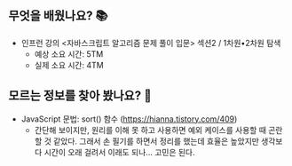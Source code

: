 ## 무엇을 배웠나요? 📚
- 인프런 강의 <자바스크립트 알고리즘 문제 풀이 입문> 섹션2 / 1차원•2차원 탐색
    - 예상 소요 시간: 5TM
    - 실제 소요 시간: 4TM

## 모르는 정보를 찾아 봤나요? 🌊
- JavaScript 문법: sort() 함수 (https://hianna.tistory.com/409)
    - 간단해 보이지만, 원리를 이해 못 하고 사용하면 예외 케이스를 사용할 때 곤란할 것 같았다. 그래서 손 필기를 하면서 정리를 했는데 효율은 높았지만 생각보다 시간이 오래 걸려서 이래도 되나... 고민은 된다. 
